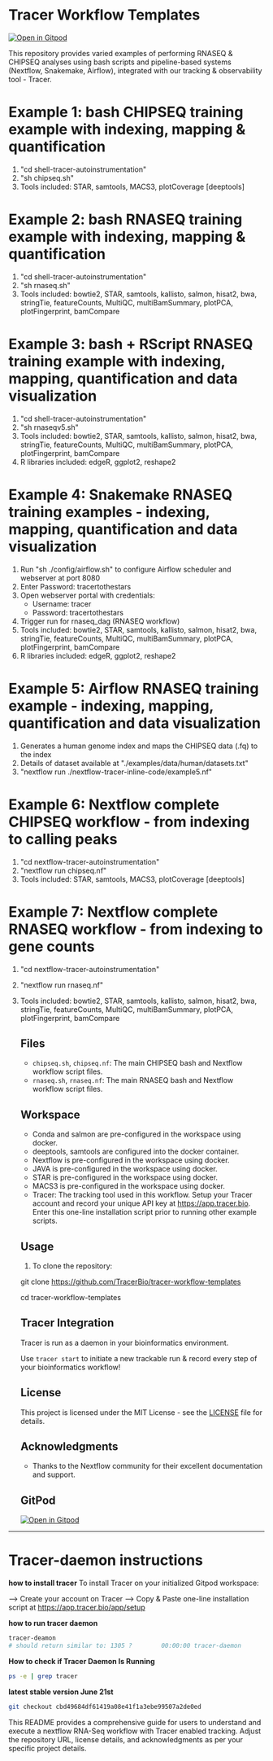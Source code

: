 # Tracer Workflow Templates

[![Open in Gitpod](https://gitpod.io/button/open-in-gitpod.svg)](https://gitpod.io/#https://github.com/TracerBio/tracer-workflow-templates)

This repository provides varied examples of performing RNASEQ & CHIPSEQ analyses using bash scripts and pipeline-based systems (Nextflow, Snakemake, Airflow),  integrated with our tracking & observability tool - Tracer.


# Example 1: bash CHIPSEQ training example with indexing, mapping & quantification

1. "cd shell-tracer-autoinstrumentation"
2. "sh chipseq.sh"
3. Tools included: STAR, samtools, MACS3, plotCoverage [deeptools]

# Example 2: bash RNASEQ training example with indexing, mapping & quantification

1. "cd shell-tracer-autoinstrumentation"
2. "sh rnaseq.sh"
3. Tools included: bowtie2, STAR, samtools, kallisto, salmon, hisat2, bwa, stringTie, featureCounts, MultiQC, multiBamSummary, plotPCA, plotFingerprint, bamCompare

# Example 3: bash + RScript RNASEQ training example with indexing, mapping, quantification and data visualization

1. "cd shell-tracer-autoinstrumentation"
2. "sh rnaseqv5.sh"
3. Tools included: bowtie2, STAR, samtools, kallisto, salmon, hisat2, bwa, stringTie, featureCounts, MultiQC, multiBamSummary, plotPCA, plotFingerprint, bamCompare
4. R libraries included: edgeR, ggplot2, reshape2

# Example 4: Snakemake RNASEQ training examples - indexing, mapping, quantification and data visualization  

1. Run "sh ./config/airflow.sh" to configure Airflow scheduler and webserver at port 8080
2. Enter Password: tracertothestars
3. Open webserver portal with credentials:
    - Username: tracer
    - Password: tracertothestars
4. Trigger run for rnaseq_dag (RNASEQ workflow) 
4. Tools included: bowtie2, STAR, samtools, kallisto, salmon, hisat2, bwa, stringTie, featureCounts, MultiQC, multiBamSummary, plotPCA, plotFingerprint, bamCompare
5. R libraries included: edgeR, ggplot2, reshape2

# Example 5: Airflow RNASEQ training example - indexing, mapping, quantification and data visualization 

1. Generates a human genome index and maps the CHIPSEQ data (.fq) to the index
2. Details of dataset available at "./examples/data/human/datasets.txt"
2. "nextflow run ./nextflow-tracer-inline-code/example5.nf"

# Example 6: Nextflow complete CHIPSEQ workflow - from indexing to calling peaks

1. "cd nextflow-tracer-autoinstrumentation"
2. "nextflow run chipseq.nf"
3. Tools included: STAR, samtools, MACS3, plotCoverage [deeptools]

# Example 7: Nextflow complete RNASEQ workflow - from indexing to gene counts

1. "cd nextflow-tracer-autoinstrumentation"
2. "nextflow run rnaseq.nf"
3. Tools included: bowtie2, STAR, samtools, kallisto, salmon, hisat2, bwa, stringTie, featureCounts, MultiQC, multiBamSummary, plotPCA, plotFingerprint, bamCompare

    ## Files

    - `chipseq.sh`, `chipseq.nf`: The main CHIPSEQ bash and Nextflow workflow script files.
    - `rnaseq.sh`, `rnaseq.nf`: The main RNASEQ bash and Nextflow workflow script files.   

    ## Workspace

    - Conda and salmon are pre-configured in the workspace using docker.
    - deeptools, samtools are configured into the docker container.
    - Nextflow is pre-configured in the workspace using docker.
    - JAVA is pre-configured in the workspace using docker.
    - STAR is pre-configured in the workspace using docker.
    - MACS3 is pre-configured in the workspace using docker.  
    - Tracer: The tracking tool used in this workflow. Setup your Tracer account and record your unique API key at https://app.tracer.bio. Enter this one-line installation script prior to running other example scripts.  

    ## Usage

    1. To clone the repository:

    git clone https://github.com/TracerBio/tracer-workflow-templates

    cd tracer-workflow-templates
    

    ## Tracer Integration

    Tracer is run as a daemon in your bioinformatics environment.

    Use `tracer start` to initiate a new trackable run & record every step of your bioinformatics workflow!


    ## License

    This project is licensed under the MIT License - see the [LICENSE](LICENSE) file for details.

    ## Acknowledgments

    - Thanks to the Nextflow community for their excellent documentation and support.

    ## GitPod

    [![Open in Gitpod](https://gitpod.io/button/open-in-gitpod.svg)](https://gitpod.io/#https://github.com/tracer-pod/utility-pod)
---


# Tracer-daemon instructions
**how to install tracer**
To install Tracer on your initialized Gitpod workspace:

--> Create your account on Tracer 
--> Copy & Paste one-line installation script at https://app.tracer.bio/app/setup

**how to run tracer daemon** 
```bash
tracer-deamon 
# should return similar to: 1305 ?        00:00:00 tracer-daemon
```
**How to check if Tracer Daemon Is Running**
```bash
ps -e | grep tracer

```

**latest stable version June 21st**
```bash
git checkout cbd49684df61419a08e41f1a3ebe99507a2de0ed
```

This README provides a comprehensive guide for users to understand and execute a nextflow RNA-Seq workflow with Tracer enabled tracking. Adjust the repository URL, license details, and acknowledgments as per your specific project details.
